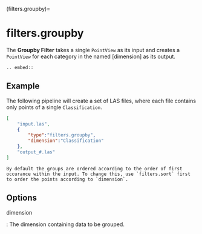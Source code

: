(filters.groupby)=

# filters.groupby

The **Groupby Filter** takes a single `PointView` as its input and
creates a `PointView` for each category in the named [dimension] as
its output.

```{eval-rst}
.. embed::
```

## Example

The following pipeline will create a set of LAS files, where each file contains
only points of a single `Classification`.

```json
[
    "input.las",
    {
        "type":"filters.groupby",
        "dimension":"Classification"
    },
    "output_#.las"
]
```

```{note}
By default the groups are ordered according to the order of first occurance within the input. To change this, use `filters.sort` first to order the points according to `dimension`.
```

## Options

dimension

: The dimension containing data to be grouped.

```{include} filter_opts.md
```
